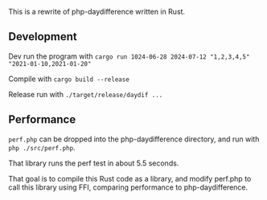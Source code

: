 This is a rewrite of php-daydifference written in Rust.

## Development

Dev run the program with `cargo run 1024-06-28 2024-07-12 "1,2,3,4,5" "2021-01-10,2021-01-20"`

Compile with `cargo build --release`

Release run with `./target/release/daydif ...`

## Performance

`perf.php` can be dropped into the php-daydifference directory, and run with `php ./src/perf.php`.

That library runs the perf test in about 5.5 seconds.

That goal is to compile this Rust code as a library, and modify perf.php to call this library using FFI, comparing performance to php-daydifference.
